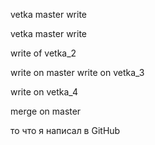 vetka master write

vetka master write

write of vetka_2






write on master 
write on vetka_3



write on vetka_4


merge on master

то что я написал в GitHub
